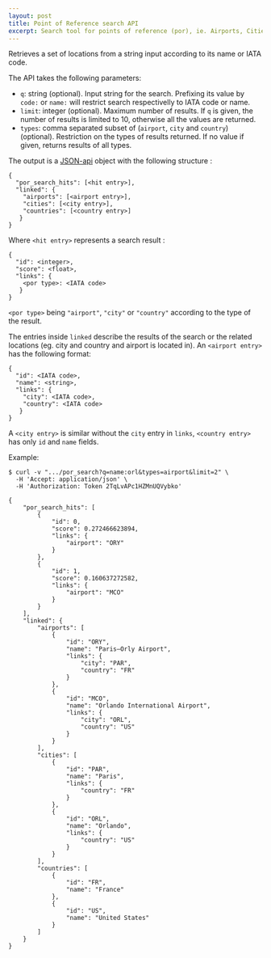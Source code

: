 ```yaml
---
layout: post
title: Point of Reference search API
excerpt: Search tool for points of reference (por), ie. Airports, Cities and Countries
---
```


Retrieves a set of locations from a string input according to its name or IATA code.
<!-- Implements relation `q_por_search_hits` -->

The API takes the following parameters:
* `q`: string (optional). Input string for the search. Prefixing its value by `code:` or `name:` will restrict search respectivelly to IATA code or name.
* `limit`: integer (optional). Maximum number of results. If `q` is given, the number of results is limited to 10, otherwise all the values are returned.
* `types`: comma separated subset of (`airport`, `city` and `country`) (optional). Restriction on the types of results returned.  If no value if given, returns results of all types.

The output is a [JSON-api](http://jsonapi.org/format/) object with the following structure :

    {
      "por_search_hits": [<hit entry>],
      "linked": {
        "airports": [<airport entry>],
        "cities": [<city entry>],
        "countries": [<country entry>]
       }
    }

Where `<hit entry>` represents a search result :

    {
      "id": <integer>,
      "score": <float>,
      "links": {
        <por type>: <IATA code>
       }
    }

`<por type>` being `"airport"`, `"city"` or `"country"` according to the type of the result.

The entries inside `linked` describe the results of the search or the related locations (eg. city and country and airport is located in).
An `<airport entry>` has the following format:

    {
      "id": <IATA code>,
      "name": <string>,
      "links": {
        "city": <IATA code>,
        "country": <IATA code>
       }
    }

A `<city entry>` is similar without the `city` entry in `links`, `<country entry>` has only `id` and `name` fields.


Example:

    $ curl -v ".../por_search?q=name:orl&types=airport&limit=2" \
      -H 'Accept: application/json' \
      -H 'Authorization: Token 2TqLvAPc1HZMnUQVybko'

    {
        "por_search_hits": [
            {
                "id": 0,
                "score": 0.272466623894,
                "links": {
                    "airport": "ORY"
                }
            },
            {
                "id": 1,
                "score": 0.160637272582,
                "links": {
                    "airport": "MCO"
                }
            }
        ],
        "linked": {
            "airports": [
                {
                    "id": "ORY",
                    "name": "Paris–Orly Airport",
                    "links": {
                        "city": "PAR",
                        "country": "FR"
                    }
                },
                {
                    "id": "MCO",
                    "name": "Orlando International Airport",
                    "links": {
                        "city": "ORL",
                        "country": "US"
                    }
                }
            ],
            "cities": [
                {
                    "id": "PAR",
                    "name": "Paris",
                    "links": {
                        "country": "FR"
                    }
                },
                {
                    "id": "ORL",
                    "name": "Orlando",
                    "links": {
                        "country": "US"
                    }
                }
            ],
            "countries": [
                {
                    "id": "FR",
                    "name": "France"
                },
                {
                    "id": "US",
                    "name": "United States"
                }
            ]
        }
    }

